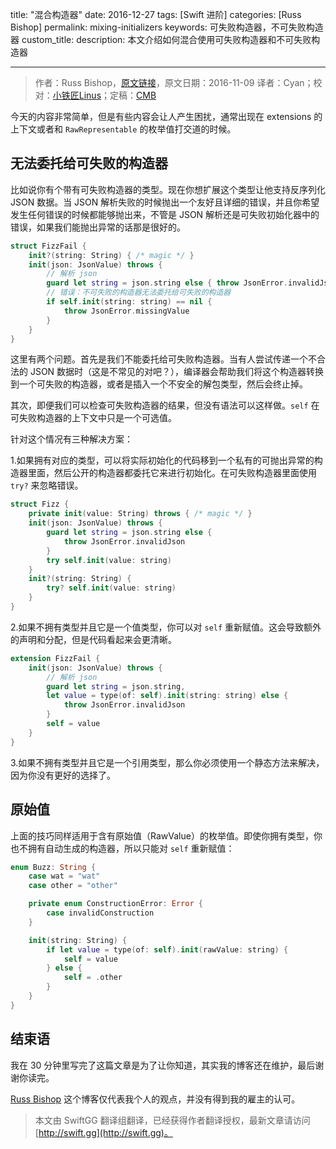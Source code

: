 title: "混合构造器"
date: 2016-12-27
tags: [Swift 进阶]
categories: [Russ Bishop]
permalink: mixing-initializers
keywords: 可失败构造器，不可失败构造器
custom_title: 
description: 本文介绍如何混合使用可失败构造器和不可失败构造器

---
> 作者：Russ Bishop，[原文链接](http://www.russbishop.net/mixing-initializers)，原文日期：2016-11-09
> 译者：Cyan；校对：[小铁匠Linus](http://linusling.com)；定稿：[CMB](https://github.com/chenmingbiao)
  







<!--此处开始正文-->

今天的内容非常简单，但是有些内容会让人产生困扰，通常出现在 extensions 的上下文或者和 `RawRepresentable` 的枚举值打交道的时候。

<!--more-->

## 无法委托给可失败的构造器

比如说你有个带有可失败构造器的类型。现在你想扩展这个类型让他支持反序列化 JSON 数据。当 JSON 解析失败的时候抛出一个友好且详细的错误，并且你希望发生任何错误的时候都能够抛出来，不管是 JSON 解析还是可失败初始化器中的错误，如果我们能抛出异常的话那是很好的。

```swift
struct FizzFail {
    init?(string: String) { /* magic */ }
    init(json: JsonValue) throws {
        // 解析 json
        guard let string = json.string else { throw JsonError.invalidJson }
        // 错误：不可失败的构造器无法委托给可失败的构造器
        if self.init(string: string) == nil {
            throw JsonError.missingValue
        }
    }
}
```

这里有两个问题。首先是我们不能委托给可失败构造器。当有人尝试传递一个不合法的 JSON 数据时（这是不常见的对吧？），编译器会帮助我们将这个构造器转换到一个可失败的构造器，或者是插入一个不安全的解包类型，然后会终止掉。

其次，即便我们可以检查可失败构造器的结果，但没有语法可以这样做。`self` 在可失败构造器的上下文中只是一个可选值。

针对这个情况有三种解决方案：

1.如果拥有对应的类型，可以将实际初始化的代码移到一个私有的可抛出异常的构造器里面，然后公开的构造器都委托它来进行初始化。在可失败构造器里面使用 `try?` 来忽略错误。

```swift
struct Fizz {
    private init(value: String) throws { /* magic */ }
    init(json: JsonValue) throws {
        guard let string = json.string else {
            throw JsonError.invalidJson
        }
        try self.init(value: string)
    }
    init?(string: String) {
        try? self.init(value: string)
    }
}
```

2.如果不拥有类型并且它是一个值类型，你可以对 `self` 重新赋值。这会导致额外的声明和分配，但是代码看起来会更清晰。

```swift
extension FizzFail {
    init(json: JsonValue) throws {
        // 解析 json
        guard let string = json.string,
        let value = type(of: self).init(string: string) else {
            throw JsonError.invalidJson
        }
        self = value
    }
}
```

3.如果不拥有类型并且它是一个引用类型，那么你必须使用一个静态方法来解决，因为你没有更好的选择了。

## 原始值

上面的技巧同样适用于含有原始值（RawValue）的枚举值。即使你拥有类型，你也不拥有自动生成的构造器，所以只能对 `self` 重新赋值：

```swift
enum Buzz: String {
    case wat = "wat"
    case other = "other"

    private enum ConstructionError: Error {
        case invalidConstruction
    }

    init(string: String) {
        if let value = type(of: self).init(rawValue: string) {
            self = value
        } else {
            self = .other
        }
    }
}
```

## 结束语

我在 30 分钟里写完了这篇文章是为了让你知道，其实我的博客还在维护，最后谢谢你读完。

[Russ Bishop](http://russbishop.net/bio)
这个博客仅代表我个人的观点，并没有得到我的雇主的认可。
> 本文由 SwiftGG 翻译组翻译，已经获得作者翻译授权，最新文章请访问 [http://swift.gg](http://swift.gg)。